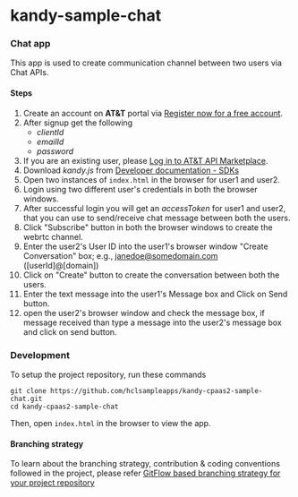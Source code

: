 # kandy-sample-chat

### Chat app

This app is used to create communication channel between two users via Chat APIs.

#### Steps 

1. Create an account on **AT&T** portal via [Register now for a free account](https://apimarket.att.com/signup).
2. After signup get the following 
   - *clientId* 
   - *emailId* 
   - *password*
3. If you are an existing user, please [Log in to AT&T API Marketplace](https://apimarket.att.com/login).
4. Download *kandy.js* from [Developer documentation - SDKs](https://apimarket.att.com/developer/sdks/javascript)
5. Open two instances of ```index.html``` in the browser for user1 and user2.
6. Login using two different user's credentials in both the browser windows.
7. After successful login you will get an *accessToken* for user1 and user2, that you can use to send/receive chat message between both the users.
8. Click "Subscribe" button in both the browser windows to create the webrtc channel.
9. Enter the user2's User ID into the user1's browser window "Create Conversation" box; e.g., janedoe@somedomain.com ([userId]@[domain]) 
10. Click on "Create" button to create the conversation between both the users.
11. Enter the text message into the user1's Message box and Click on Send button.
12. open the user2's browser window and check the message box, if message received than type a message into the user2's message box and click on send button.

### Development

To setup the project repository, run these commands

```
git clone https://github.com/hclsampleapps/kandy-cpaas2-sample-chat.git
cd kandy-cpaas2-sample-chat
```

Then, open ```index.html``` in the browser to view the app.

#### Branching strategy

To learn about the branching strategy, contribution & coding conventions followed in the project, please refer [GitFlow based branching strategy for your project repository](https://gist.github.com/ribbon-abku/10d3fc1cff5c35a2df401196678e258a)
